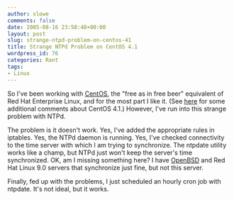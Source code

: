 ```yaml
---
author: slowe
comments: false
date: 2005-08-16 23:58:48+00:00
layout: post
slug: strange-ntpd-problem-on-centos-41
title: Strange NTPd Problem on CentOS 4.1
wordpress_id: 76
categories: Rant
tags:
- Linux
---
```


So I've been working with [CentOS](http://www.centos.org/), the "free as in free beer" equivalent of Red Hat Enterprise Linux, and for the most part I like it. (See [here]({{site.url}}/2005/08/08/brief-impressions-of-centos-41/) for some additional comments about CentOS 4.1.) However, I've run into this strange problem with NTPd.

The problem is it doesn't work. Yes, I've added the appropriate rules in iptables. Yes, the NTPd daemon is running. Yes, I've checked connectivity to the time server with which I am trying to synchronize. The ntpdate utility works like a champ, but NTPd just won't keep the server's time synchronized. OK, am I missing something here? I have [OpenBSD](http://www.openbsd.org/) and Red Hat Linux 9.0 servers that synchronize just fine, but not this server.

Finally, fed up with the problems, I just scheduled an hourly cron job with ntpdate. It's not ideal, but it works.

